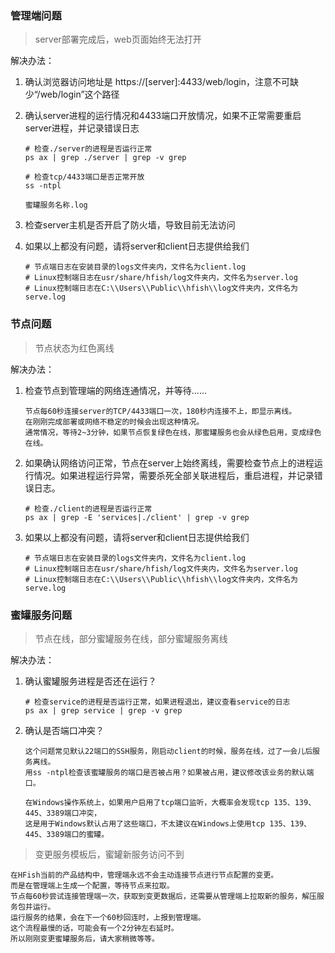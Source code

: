 ### 管理端问题

> server部署完成后，web页面始终无法打开

解决办法：

1. 确认浏览器访问地址是 https://[server]:4433/web/login，注意不可缺少“/web/login”这个路径

2. 确认server进程的运行情况和4433端口开放情况，如果不正常需要重启server进程，并记录错误日志

   ```shell
   # 检查./server的进程是否运行正常
   ps ax | grep ./server | grep -v grep
   
   # 检查tcp/4433端口是否正常开放
   ss -ntpl
   
   蜜罐服务名称.log
   ```

3. 检查server主机是否开启了防火墙，导致目前无法访问

4. 如果以上都没有问题，请将server和client日志提供给我们

   ```shell
   # 节点端日志在安装目录的logs文件夹内，文件名为client.log
   # Linux控制端日志在usr/share/hfish/log文件夹内，文件名为server.log
   # Linux控制端日志在C:\\Users\\Public\\hfish\\log文件夹内，文件名为serve.log
   ```



### 节点问题

> 节点状态为红色离线

解决办法：

1. 检查节点到管理端的网络连通情况，并等待……

   ```shell
   节点每60秒连接server的TCP/4433端口一次，180秒内连接不上，即显示离线。
   在刚刚完成部署或网络不稳定的时候会出现这种情况。
   通常情况，等待2~3分钟，如果节点恢复绿色在线，那蜜罐服务也会从绿色启用，变成绿色在线。
   ```


2. 如果确认网络访问正常，节点在server上始终离线，需要检查节点上的进程运行情况。如果进程运行异常，需要杀死全部关联进程后，重启进程，并记录错误日志。

   ```shell
   # 检查./client的进程是否运行正常
   ps ax | grep -E 'services|./client' | grep -v grep		
   ```

3. 如果以上都没有问题，请将server和client日志提供给我们

   ```shell
   # 节点端日志在安装目录的logs文件夹内，文件名为client.log
   # Linux控制端日志在usr/share/hfish/log文件夹内，文件名为server.log
   # Linux控制端日志在C:\\Users\\Public\\hfish\\log文件夹内，文件名为serve.log
   ```

   

### 蜜罐服务问题



> 节点在线，部分蜜罐服务在线，部分蜜罐服务离线

解决办法：

1. 确认蜜罐服务进程是否还在运行？

   ```shell
   # 检查service的进程是否运行正常，如果进程退出，建议查看service的日志
   ps ax | grep service | grep -v grep
   ```

2. 确认是否端口冲突？

   ```shell
   这个问题常见默认22端口的SSH服务，刚启动client的时候，服务在线，过了一会儿后服务离线。
   用ss -ntpl检查该蜜罐服务的端口是否被占用？如果被占用，建议修改该业务的默认端口。
   
   在Windows操作系统上，如果用户启用了tcp端口监听，大概率会发现tcp 135、139、445、3389端口冲突，
   这是用于Windows默认占用了这些端口，不太建议在Windows上使用tcp 135、139、445、3389端口的蜜罐。
   ```

> 变更服务模板后，蜜罐新服务访问不到	

```
在HFish当前的产品结构中，管理端永远不会主动连接节点进行节点配置的变更。
而是在管理端上生成一个配置，等待节点来拉取。
节点每60秒尝试连接管理端一次，获取到变更数据后，还需要从管理端上拉取新的服务，解压服务包并运行。
运行服务的结果，会在下一个60秒回连时，上报到管理端。
这个流程最慢的话，可能会有一个2分钟左右延时。
所以刚刚变更蜜罐服务后，请大家稍微等等。
```

